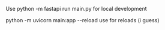 Use python -m fastapi run main.py for local development

python -m uvicorn main:app --reload use for reloads (i guess)